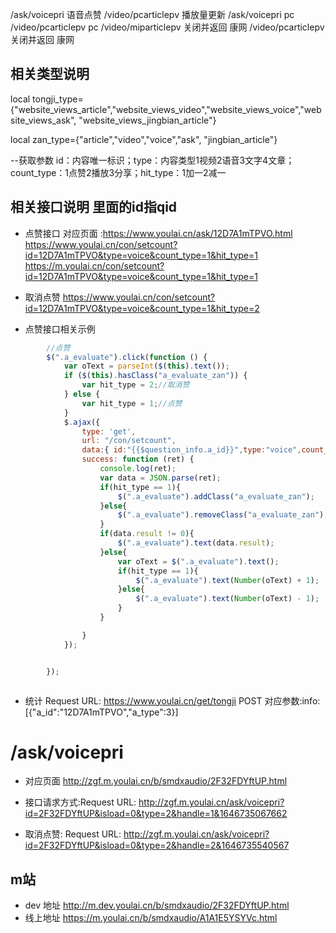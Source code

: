 /ask/voicepri 语音点赞
/video/pcarticlepv 播放量更新
/ask/voicepri pc
/video/pcarticlepv pc
/video/miparticlepv 关闭并返回 康网
/video/pcarticlepv 关闭并返回 康网


## 相关类型说明
local tongji_type={"website_views_article","website_views_video","website_views_voice","website_views_ask", "website_views_jingbian_article"}

local zan_type={"article","video","voice","ask", "jingbian_article"}

--获取参数 id：内容唯一标识；type：内容类型1视频2语音3文字4文章；count_type：1点赞2播放3分享；hit_type：1加一2减一


## 相关接口说明 里面的id指qid
- 点赞接口 
对应页面 :https://www.youlai.cn/ask/12D7A1mTPVO.html
https://www.youlai.cn/con/setcount?id=12D7A1mTPVO&type=voice&count_type=1&hit_type=1
https://m.youlai.cn/con/setcount?id=12D7A1mTPVO&type=voice&count_type=1&hit_type=1
- 取消点赞
https://www.youlai.cn/con/setcount?id=12D7A1mTPVO&type=voice&count_type=1&hit_type=2


- 点赞接口相关示例
```js
        //点赞
        $(".a_evaluate").click(function () {
            var oText = parseInt($(this).text());
            if ($(this).hasClass("a_evaluate_zan")) {
                var hit_type = 2;//取消赞
            } else {
                var hit_type = 1;//点赞
            }
            $.ajax({
                type: 'get',
                url: "/con/setcount",
                data:{ id:"{{$question_info.a_id}}",type:"voice",count_type:"1",hit_type:hit_type},
                success: function (ret) {
                    console.log(ret);
                    var data = JSON.parse(ret);
                    if(hit_type == 1){
                        $(".a_evaluate").addClass("a_evaluate_zan");
                    }else{
                        $(".a_evaluate").removeClass("a_evaluate_zan");
                    }
                    if(data.result != 0){
                        $(".a_evaluate").text(data.result);
                    }else{
                        var oText = $(".a_evaluate").text();
                        if(hit_type == 1){
                            $(".a_evaluate").text(Number(oText) + 1);
                        }else{
                            $(".a_evaluate").text(Number(oText) - 1);
                        }
                    }

                }
            });


        });



```

-  统计
Request URL: https://www.youlai.cn/get/tongji
POST
对应参数:info: [{"a_id":"12D7A1mTPVO","a_type":3}]



# /ask/voicepri
- 对应页面
http://zgf.m.youlai.cn/b/smdxaudio/2F32FDYftUP.html
- 接口请求方式:Request URL: http://zgf.m.youlai.cn/ask/voicepri?id=2F32FDYftUP&isload=0&type=2&handle=1&1646735067662

- 取消点赞: Request URL: http://zgf.m.youlai.cn/ask/voicepri?id=2F32FDYftUP&isload=0&type=2&handle=2&1646735540567



## m站
- dev 地址 http://m.dev.youlai.cn/b/smdxaudio/2F32FDYftUP.html
- 线上地址 https://m.youlai.cn/b/smdxaudio/A1A1E5YSYVc.html


